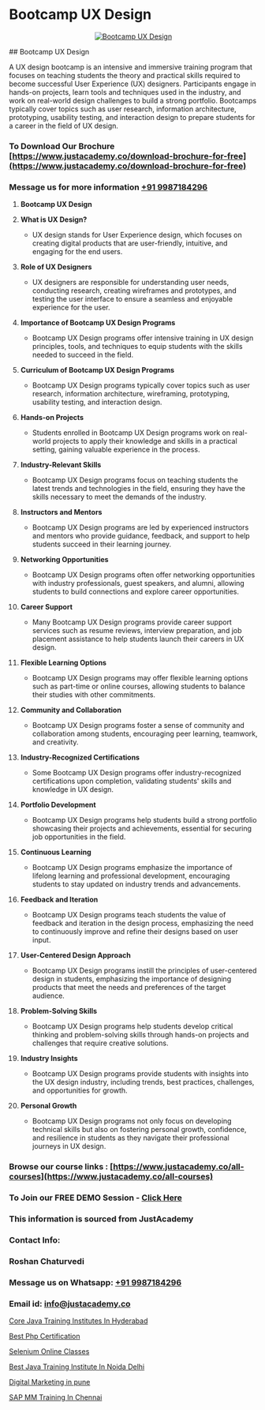 # Bootcamp UX Design

<p align="center">
  <a href="https://justacademy.co/all-courses">
    <img src="https://ibb.co/CngWr2j" alt="Bootcamp UX Design">
  </a>
</p>
## Bootcamp UX Design

A UX design bootcamp is an intensive and immersive training program that focuses on teaching students the theory and practical skills required to become successful User Experience (UX) designers. Participants engage in hands-on projects, learn tools and techniques used in the industry, and work on real-world design challenges to build a strong portfolio. Bootcamps typically cover topics such as user research, information architecture, prototyping, usability testing, and interaction design to prepare students for a career in the field of UX design.
### To Download Our Brochure [https://www.justacademy.co/download-brochure-for-free](https://www.justacademy.co/download-brochure-for-free)
### Message us for more information [+91 9987184296](https://api.whatsapp.com/send?phone=919987184296)
1) **Bootcamp UX Design**

2) **What is UX Design?**
   - UX design stands for User Experience design, which focuses on creating digital products that are user-friendly, intuitive, and engaging for the end users.

3) **Role of UX Designers**
   - UX designers are responsible for understanding user needs, conducting research, creating wireframes and prototypes, and testing the user interface to ensure a seamless and enjoyable experience for the user.

4) **Importance of Bootcamp UX Design Programs**
   - Bootcamp UX Design programs offer intensive training in UX design principles, tools, and techniques to equip students with the skills needed to succeed in the field.

5) **Curriculum of Bootcamp UX Design Programs**
   - Bootcamp UX Design programs typically cover topics such as user research, information architecture, wireframing, prototyping, usability testing, and interaction design.

6) **Hands-on Projects**
   - Students enrolled in Bootcamp UX Design programs work on real-world projects to apply their knowledge and skills in a practical setting, gaining valuable experience in the process.

7) **Industry-Relevant Skills**
   - Bootcamp UX Design programs focus on teaching students the latest trends and technologies in the field, ensuring they have the skills necessary to meet the demands of the industry.

8) **Instructors and Mentors**
   - Bootcamp UX Design programs are led by experienced instructors and mentors who provide guidance, feedback, and support to help students succeed in their learning journey.

9) **Networking Opportunities**
   - Bootcamp UX Design programs often offer networking opportunities with industry professionals, guest speakers, and alumni, allowing students to build connections and explore career opportunities.

10) **Career Support**
    - Many Bootcamp UX Design programs provide career support services such as resume reviews, interview preparation, and job placement assistance to help students launch their careers in UX design.

11) **Flexible Learning Options**
    - Bootcamp UX Design programs may offer flexible learning options such as part-time or online courses, allowing students to balance their studies with other commitments.

12) **Community and Collaboration**
    - Bootcamp UX Design programs foster a sense of community and collaboration among students, encouraging peer learning, teamwork, and creativity.

13) **Industry-Recognized Certifications**
    - Some Bootcamp UX Design programs offer industry-recognized certifications upon completion, validating students' skills and knowledge in UX design.

14) **Portfolio Development**
    - Bootcamp UX Design programs help students build a strong portfolio showcasing their projects and achievements, essential for securing job opportunities in the field.

15) **Continuous Learning**
    - Bootcamp UX Design programs emphasize the importance of lifelong learning and professional development, encouraging students to stay updated on industry trends and advancements.

16) **Feedback and Iteration**
    - Bootcamp UX Design programs teach students the value of feedback and iteration in the design process, emphasizing the need to continuously improve and refine their designs based on user input.

17) **User-Centered Design Approach**
    - Bootcamp UX Design programs instill the principles of user-centered design in students, emphasizing the importance of designing products that meet the needs and preferences of the target audience.

18) **Problem-Solving Skills**
    - Bootcamp UX Design programs help students develop critical thinking and problem-solving skills through hands-on projects and challenges that require creative solutions.

19) **Industry Insights**
    - Bootcamp UX Design programs provide students with insights into the UX design industry, including trends, best practices, challenges, and opportunities for growth.

20) **Personal Growth**
    - Bootcamp UX Design programs not only focus on developing technical skills but also on fostering personal growth, confidence, and resilience in students as they navigate their professional journeys in UX design.

### Browse our course links : [https://www.justacademy.co/all-courses](https://www.justacademy.co/all-courses) 
### To Join our FREE DEMO Session - [Click Here](https://www.justacademy.co/register-for-course-demo)


### This information is sourced from JustAcademy
### Contact Info:
### Roshan Chaturvedi
### Message us on Whatsapp: [+91 9987184296](https://api.whatsapp.com/send?phone=919987184296)
### Email id: [info@justacademy.co](mailto:info@justacademy.co)
                
[Core Java Training Institutes In Hyderabad](https://www.linkedin.com/pulse/core-java-training-institutes-hyderabad-justacademy-houston-6uj1e?trackingId=YgWehZRChx8pg8OG67Y26Q%3D%3D&lipi=urn%3Ali%3Apage%3Ad_flagship3_company_admin%3BDrK92nhdT%2BeMCX%2FTk95TlQ%3D%3D)

[Best Php Certification](https://www.linkedin.com/pulse/best-php-certification-software-training-mountain-view-sehge?trackingId=ThZMM1zUiTavmdaWsNmA2A%3D%3D&lipi=urn%3Ali%3Apage%3Ad_flagship3_company_admin%3BLLr0XlPoQRKsrZpjwzzNmQ%3D%3D)

[Selenium Online Classes](https://medium.com/@kumarishimmi99/selenium-online-classes-e30ab307b878)

[Best Java Training Institute In Noida Delhi](https://medium.com/@mistersumit961/best-java-training-institute-in-noida-delhi-0916cf4d1e58)

[Digital Marketing in pune](https://justacademyin.github.io/justacademy/digital-marketing-in-pune)

[SAP MM Training In Chennai](https://justacademyin.github.io/Articles/SAP-MM-Training-In-Chennai)

